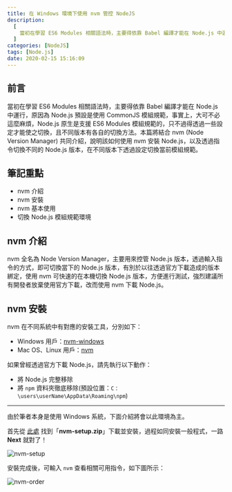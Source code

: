 ```yaml
---
title: 在 Windows 環境下使用 nvm 管控 NodeJS
description:
  [
    當初在學習 ES6 Modules 相關語法時，主要得依靠 Babel 編譯才能在 Node.js 中運行，原因為 Node.js 預設是使用 CommonJS 模組規範，事實上，大可不必這麼麻煩，Node.js 原生是支援 ES6 Modules 模組規範的，只不過得透過一些設定才能使之切換，且不同版本有各自的切換方法。本篇將結合 nvm (Node Version Manager) 共同介紹，說明該如何使用 nvm 安裝 Node.js，以及透過指令切換不同的 Node.js 版本，在不同版本下透過設定切換當前模組規範。,
  ]
categories: [NodeJS]
tags: [Node.js]
date: 2020-02-15 15:16:09
---
```


## 前言

當初在學習 ES6 Modules 相關語法時，主要得依靠 Babel 編譯才能在 Node.js 中運行，原因為 Node.js 預設是使用 CommonJS 模組規範，事實上，大可不必這麼麻煩，Node.js 原生是支援 ES6 Modules 模組規範的，只不過得透過一些設定才能使之切換，且不同版本有各自的切換方法。本篇將結合 nvm (Node Version Manager) 共同介紹，說明該如何使用 nvm 安裝 Node.js，以及透過指令切換不同的 Node.js 版本，在不同版本下透過設定切換當前模組規範。

## 筆記重點

- nvm 介紹
- nvm 安裝
- nvm 基本使用
- 切換 Node.js 模組規範環境

## nvm 介紹

nvm 全名為 Node Version Manager，主要用來控管 Node.js 版本，透過輸入指令的方式，即可切換當下的 Node.js 版本，有別於以往透過官方下載造成的版本綁定，使用 nvm 可快速的在本機切換 Node.js 版本，方便進行測試，強烈建議所有開發者放棄使用官方下載，改而使用 nvm 下載 Node.js。

## nvm 安裝

nvm 在不同系統中有對應的安裝工具，分別如下：

- Windows 用戶：[nvm-windows](https://github.com/coreybutler/nvm-windows)
- Mac OS、Linux 用戶：[nvm](https://github.com/nvm-sh/nvm)

如果曾經透過官方下載 Node.js，請先執行以下動作：

- 將 Node.js 完整移除
- 將 `npm` 資料夾徹底移除(預設位置：`C：\users\userName\AppData\Roaming\npm`)

---

由於筆者本身是使用 Windows 系統，下面介紹將會以此環境為主。

首先從 [此處](https://github.com/coreybutler/nvm-windows/releases) 找到「**nvm-setup.zip**」下載並安裝，過程如同安裝一般程式，一路 **Next** 就對了！

<img src="https://i.imgur.com/X994OQW.png" alt="nvm-setup">

安裝完成後，可輸入 `nvm` 查看相關可用指令，如下圖所示：

<img src="https://i.imgur.com/RZfLlGA.png" alt="nvm-order" />
